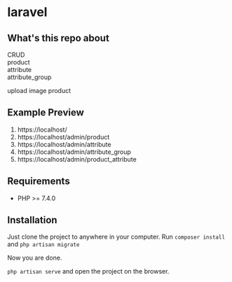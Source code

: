 # laravel


## What's this repo about
CRUD 
     <br>product
      <br>attribute
      <br>attribute_group

upload image product 

## Example Preview

1. https://localhost/
2. https://localhost/admin/product
3. https://localhost/admin/attribute
4. https://localhost/admin/attribute_group
5. https://localhost/admin/product_attribute



## Requirements 

- PHP >= 7.4.0

## Installation

Just clone the project to anywhere in your computer. 
Run ` composer install ` <br>
and ` php artisan migrate `

Now you are done. 
<br>

` php artisan serve ` and open the project on the browser. 
